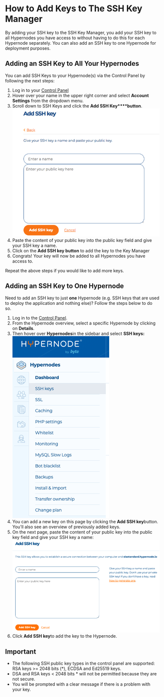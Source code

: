 <!-- source: https://support.hypernode.com/en/services/control-panel/how-to-add-keys-to-the-ssh-keymanager/ -->
# How to Add Keys to The SSH Key Manager

By adding your SSH key to the SSH Key Manager, you add your SSH key to all Hypernodes you have access to without having to do this for each Hypernode separately. You can also add an SSH key to one Hypernode for deployment purposes.


Adding an SSH Key to All Your Hypernodes
----------------------------------------

You can add SSH Keys to your Hypernode(s) via the Control Panel by following the next steps:

1. Log in to your [Control Panel](https://my.hypernode.com/)
2. Hover over your name in the upper right corner and select **Account Settings** from the dropdown menu.
3. Scroll down to SSH Keys and click the **Add SSH Key****button**.![](_res/_AA9GuS_iIxqyGZzhz3HXsnyjfJbK6OgCg.png)
4. Paste the content of your public key into the public key field and give your SSH key a name.
5. Click on the **Add SSH key button** to add the key to the Key Manager
6. Congrats! Your key will now be added to all Hypernodes you have access to.

Repeat the above steps if you would like to add more keys.

Adding an SSH Key to One Hypernode
----------------------------------

Need to add an SSH key to just **one** Hypernode (e.g. SSH keys that are used to deploy the application and nothing else)? Follow the steps below to do so.

1. Log in to the [Control Panel](http://my.hypernode.com/).
2. From the Hypernode overview, select a specific Hypernode by clicking on **Details**.
3. Then hover over **Hypernodes**in the sidebar and select **SSH keys:**![](_res/QokjVal8JXaXKRi31vF2NfDHx2vQBwGqIg.png)
4. You can add a new key on this page by clicking the **Add SSH key**button. You'll also see an overview of previously added keys.
5. On the next page, paste the content of your public key into the public key field and give your SSH key a name:
![](_res/EI02jBqtNAQAUR9_lf5Lh0NvNM6vjm2nSQ.png)
6. Click **Add SSH key**to add the key to the Hypernode.

Important
---------

* The following SSH public key types in the control panel are supported: RSA keys >= 2048 bits (*), ECDSA and Ed25519 keys.
* DSA and RSA keys < 2048 bits * will not be permitted because they are not secure.
* You will be prompted with a clear message if there is a problem with your key.
